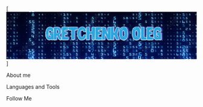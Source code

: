 [![Header](https://github.com/GretchenkoOleg/GretchenkoOleg/blob/main/assets/Header.png)]

About me 

Languages and Tools

Follow Me 